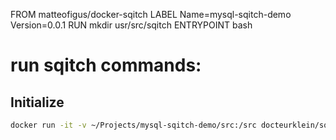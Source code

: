 FROM matteofigus/docker-sqitch
LABEL Name=mysql-sqitch-demo Version=0.0.1
RUN mkdir usr/src/sqitch
ENTRYPOINT bash

# run sqitch commands:

## Initialize
```bash
docker run -it -v ~/Projects/mysql-sqitch-demo/src:/src docteurklein/sqitch:mysql init --uri https://github.com/teom10/mysql-sqitch-demo.git demo-mysql
```

